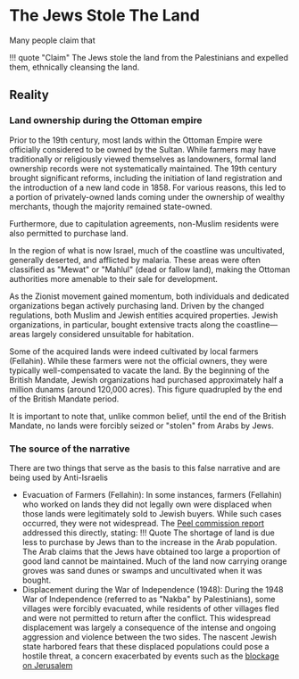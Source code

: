 # The Jews Stole The Land

Many people claim that

!!! quote "Claim"
        The Jews stole the land from the Palestinians and expelled them, ethnically cleansing the land.

## Reality
### Land ownership during the Ottoman empire
Prior to the 19th century, most lands within the Ottoman Empire were officially considered to be owned by the Sultan. While farmers may have traditionally or religiously viewed themselves as landowners, formal land ownership records were not systematically maintained. The 19th century brought significant reforms, including the initiation of land registration and the introduction of a new land code in 1858. For various reasons, this led to a portion of privately-owned lands coming under the ownership of wealthy merchants, though the majority remained state-owned.

Furthermore, due to capitulation agreements, non-Muslim residents were also permitted to purchase land.

In the region of what is now Israel, much of the coastline was uncultivated, generally deserted, and afflicted by malaria. These areas were often classified as "Mewat" or "Mahlul" (dead or fallow land), making the Ottoman authorities more amenable to their sale for development.

As the Zionist movement gained momentum, both individuals and dedicated organizations began actively purchasing land. Driven by the changed regulations, both Muslim and Jewish entities acquired properties. Jewish organizations, in particular, bought extensive tracts along the coastline—areas largely considered unsuitable for habitation.

Some of the acquired lands were indeed cultivated by local farmers (Fellahin). While these farmers were not the official owners, they were typically well-compensated to vacate the land. By the beginning of the British Mandate, Jewish organizations had purchased approximately half a million dunams (around 120,000 acres). This figure quadrupled by the end of the British Mandate period.

It is important to note that, unlike common belief, until the end of the British Mandate, no lands were forcibly seized or "stolen" from Arabs by Jews.


### The source of the narrative 
There are two things that serve as the basis to this false narrative and are being used by Anti-Israelis

* Evacuation of Farmers (Fellahin): In some instances, farmers (Fellahin) who worked on lands they did not legally own were displaced when those lands were legitimately sold to Jewish buyers. While such cases occurred, they were not widespread. The [Peel commission report](https://www.un.org/unispal/document/auto-insert-197740/) addressed this directly, stating:
!!! Quote 
    The shortage of land is due less to purchase by Jews than to the increase in the Arab population. The Arab claims that the Jews have obtained too large a proportion of good land cannot be maintained. Much of the land now carrying orange groves was sand dunes or swamps and uncultivated when it was bought.
 * Displacement during the War of Independence (1948): During the 1948 War of Independence (referred to as "Nakba" by Palestinians), some villages were forcibly evacuated, while residents of other villages fled and were not permitted to return after the conflict. This widespread displacement was largely a consequence of the intense and ongoing aggression and violence between the two sides. The nascent Jewish state harbored fears that these displaced populations could pose a hostile threat, a concern exacerbated by events such as the [blockage on Jerusalem](https://en.wikipedia.org/wiki/Battle_for_Jerusalem)


